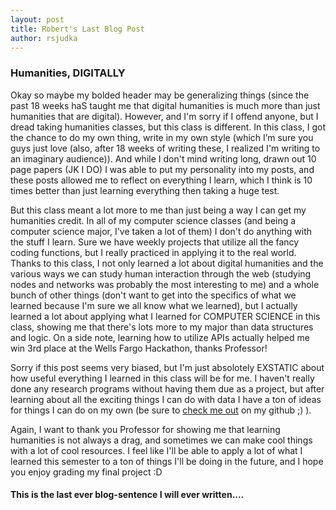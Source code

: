 ```yaml
---
layout: post
title: Robert's Last Blog Post
author: rsjudka
---
```


### Humanities, DIGITALLY

Okay so maybe my bolded header may be generalizing things (since the past 18 weeks haS taught me that digital humanities is much more than just humanities that are digital). However, and I'm sorry if I offend anyone, but I dread taking humanities classes, but this class is different. In this class, I got the chance to do my own thing, write in my own style (which I’m sure you guys just love (also, after 18 weeks of writing these, I realized I'm writing to an imaginary audience)). And while I don't mind writing long, drawn out 10 page papers (JK I DO) I was able to put my personality into my posts, and these posts allowed me to reflect on everything I learn, which I think is 10 times better than just learning everything then taking a huge test.

But this class meant a lot more to me than just being a way I can get my humanities credit. In all of my computer science classes (and being a computer science major, I've taken a lot of them) I don't do anything with the stuff I learn. Sure we have weekly projects that utilize all the fancy coding functions, but I really practiced in applying it to the real world. Thanks to this class, I not only learned a lot about digital humanities and the various ways we can study human interaction through the web (studying nodes and networks was probably the most interesting to me) and a whole bunch of other things (don't want to get into the specifics of what we learned because I'm sure we all know what we learned), but I actually learned a lot about applying what I learned for COMPUTER SCIENCE in this class, showing me that there's lots more to my major than data structures and logic. On a side note, learning how to utilize APIs actually helped me win 3rd place at the Wells Fargo Hackathon, thanks Professor!

Sorry if this post seems very biased, but I'm just absolotely EXSTATIC about how useful everything I learned in this class will be for me. I haven't really done any research programs without having them due as a project, but after learning about all the exciting things I can do with data I have a ton of ideas for things I can do on my own (be sure to [check me out](https://github.com/rsjudka) on my github ;) ).

Again, I want to thank you Professor for showing me that learning humanities is not always a drag, and sometimes we can make cool things with a lot of cool resources. I feel like I'll be able to apply a lot of what I learned this semester to a ton of things I'll be doing in the future, and I hope you enjoy grading my final project :D


#### This is the last ever blog-sentence I will ever written....
